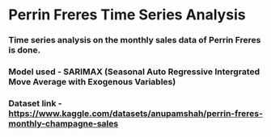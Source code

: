 # Perrin Freres Time Series Analysis

### Time series analysis on the monthly sales data of Perrin Freres is done.
### Model used - SARIMAX (Seasonal Auto Regressive Intergrated Move Average with Exogenous Variables)
### Dataset link - <a href="https://www.kaggle.com/datasets/anupamshah/perrin-freres-monthly-champagne-sales">https://www.kaggle.com/datasets/anupamshah/perrin-freres-monthly-champagne-sales</a>
